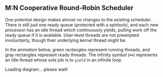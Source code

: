 <!DOCTYPE html>
<html>
<head>
<link rel="stylesheet" href="/~kstew2/style.css" type="text/css" media="screen" title="no title" charset="utf-8">
<title>M:N Cooperative Round-Robin Scheduler</title>
</head>
<body>
<div id=content>
<h2>M:N Cooperative Round-Robin Scheduler</h2>

<p>One potential design makes almost no changes to the existing scheduler.
There is still just one ready queue (protected with a spinlock), 
and each new processor has an idle thread which continuously yields, pulling
work off the ready queue if it is available. User-level threads are not
preempted involuntairly, though their underlying kernel thread might be.</p>

<p>In the animation below, green rectangles represent running threads, and gray
rectangles represent ready threads. The infinity symbol (&#8734;) represents an
idle thread whose sole job is to <code>yield</code> in an infinite loop.</p>

<div id="loading">
Loading diagram... please wait!
</div>

<div id="image" style="display:none">
  <img src="figure2.gif" style="width:680px">
</div>

<script type="text/javascript">

document.addEventListener("DOMContentLoaded", function(event) {
  document.getElementById("loading").style.display = 'none';
  document.getElementById("image").style.display = 'block';
});
</script>

</div>
</body>
</html>
